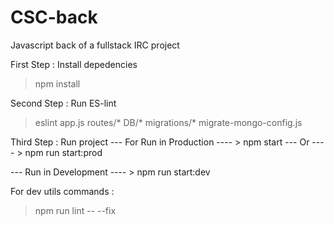 # CSC-back
Javascript back of a fullstack IRC project

First Step : Install depedencies
> npm install

Second Step : Run ES-lint
> eslint app.js routes/* DB/* migrations/* migrate-mongo-config.js

Third Step : Run project
--- For Run in Production
---- > npm start
--- Or
---- > npm run start:prod

--- Run in Development
---- > npm run start:dev


For dev utils commands :
> npm run lint -- --fix
